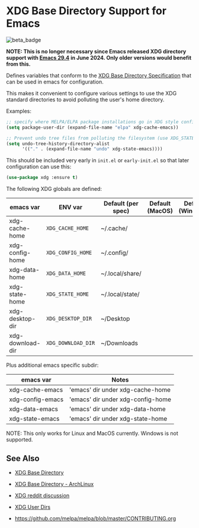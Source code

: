 # XDG Base Directory Support for Emacs

![beta_badge](https://img.shields.io/badge/maturity-Beta-yellow.png)

**NOTE: This is no longer necessary since Emacs released XDG directory support with [Emacs 29.4](https://git.savannah.gnu.org/cgit/emacs.git/commit/?id=4118297ae2fab4886b20d193ba511a229637aea3) in June 2024. Only older versions would benefit from this.**

Defines variables that conform to the [XDG Base Directory
Specification](https://wiki.archlinux.org/title/XDG_Base_Directory) that can be used in
emacs for configuration.

This makes it convenient to configure various settings to use the XDG standard
directories to avoid polluting the user's home directory.

Examples:

```lisp
;; specify where MELPA/ELPA package installations go in XDG style config dir
(setq package-user-dir (expand-file-name "elpa" xdg-cache-emacs))

;; Prevent undo tree files from polluting the filesystem (use XDG_STATE_HOME)
(setq undo-tree-history-directory-alist
      '(("." . (expand-file-name "undo" xdg-state-emacs))))
```

This should be included very early in `init.el` or `early-init.el` so that later
configuration can use this:

```lisp
(use-package xdg :ensure t)
```

The following XDG globals are defined:

| emacs var        | ENV var            | Default (per spec) | Default (MacOS) | Default (Windows) |
|------------------|--------------------|--------------------|---|---|
| xdg-cache-home   | `XDG_CACHE_HOME`   | ~/.cache/          |   |   |
| xdg-config-home  | `XDG_CONFIG_HOME`  | ~/.config/         | <same> | |
| xdg-data-home    | `XDG_DATA_HOME`    | ~/.local/share/    |   |   |
| xdg-state-home   | `XDG_STATE_HOME`   | ~/.local/state/    |   |   |
| xdg-desktop-dir  | `XDG_DESKTOP_DIR`  | ~/Desktop          | <same> | |
| xdg-download-dir | `XDG_DOWNLOAD_DIR` | ~/Downloads        | <same> | |

Plus additional emacs specific subdir:

| emacs var         | Notes                              |
|-------------------|------------------------------------|
| xdg-cache-emacs   | 'emacs' dir under xdg-cache-home   |
| xdg-config-emacs  | 'emacs' dir under xdg-config-home  |
| xdg-data-emacs    | 'emacs' dir under xdg-data-home    |
| xdg-state-emacs   | 'emacs' dir under xdg-state-home   |

NOTE: This only works for Linux and MacOS currently. Windows is not supported.


## See Also

* [XDG Base Directory](https://specifications.freedesktop.org/basedir-spec/basedir-spec-latest.html)
* [XDG Base Directory - ArchLinux](https://wiki.archlinux.org/title/XDG_Base_Directory)
* [XDG reddit discussion](https://www.reddit.com/r/linux/comments/ny34vs/new_xdg_state_home_in_xdg_base_directory_spec/)
* [XDG User Dirs](https://www.freedesktop.org/wiki/Software/xdg-user-dirs/)

* https://github.com/melpa/melpa/blob/master/CONTRIBUTING.org

